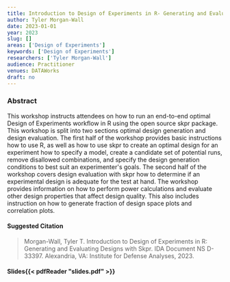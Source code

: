 ```yaml
---
title: Introduction to Design of Experiments in R- Generating and Evaluating Designs with Skpr
author: Tyler Morgan-Wall
date: 2023-01-01
year: 2023
slug: []
areas: ['Design of Experiments']
keywords: ['Design of Experiments']
researchers: ['Tyler Morgan-Wall']
audience: Practitioner
venues: DATAWorks
draft: no
---
```




### Abstract
This workshop instructs attendees on how to run an end-to-end optimal Design of Experiments workflow in R using the open source skpr package. This workshop is split into two sections  optimal design generation and design evaluation. The first half of the workshop provides basic instructions how to use R, as well as how to use skpr to create an optimal design for an experiment  how to specify a model, create a candidate set of potential runs, remove disallowed combinations, and specify the design generation conditions to best suit an experimenter's goals.  The second half of the workshop covers design evaluation with skpr  how to determine if an experimental design is adequate for the test at hand. The workshop provides information on how to perform power calculations and evaluate other design properties that affect design quality. This also includes instruction on how to generate fraction of design space plots and correlation plots.

#### Suggested Citation
> Morgan-Wall, Tyler T. Introduction to Design of Experiments in R: Generating and Evaluating Designs with Skpr. IDA Document NS D-33397. Alexandria, VA: Institute for Defense Analyses, 2023.

#### Slides{{< pdfReader "slides.pdf" >}}





